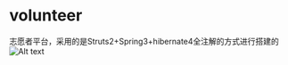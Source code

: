 volunteer
=========

志愿者平台，采用的是Struts2+Spring3+hibernate4全注解的方式进行搭建的
![Alt text](http://a2.qpic.cn/psb?/V12bSnKI1L1iJo/Ri2CP.1RnL3w0kJ2KT.taNR*4N8xg5RzxJAxNqOoN8w!/b/dCsAAAAAAAAA&bo=gAKJAgAAAAADBys!&rf=viewer_4)
